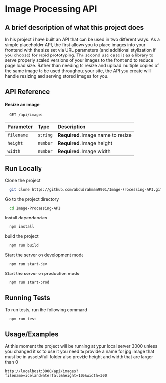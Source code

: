 
# Image Processing API

## A brief description of what this project does

In his project i have built an API that can be used in two different ways.
As a simple placeholder API, the first allows you to place images
into your frontend with the size set via URL parameters (and additional stylization if you choose) for rapid prototyping. 
The second use case is as a library to serve properly scaled versions of your images to the front end to reduce page load size.
Rather than needing to resize and upload multiple copies of the same image to be used throughout your site,
the API you create will handle resizing and serving stored images for you. 



## API Reference

#### Resize an image

```http
  GET /api/images
```

| Parameter | Type     | Description                |
| :-------- | :------- | :------------------------- |
| `filename` | `string` | **Required**. Image name to resize |
| `height` | `number` | **Required**. Image height |
| `width` | `number` | **Required**. Image width |




## Run Locally

Clone the project

```bash
  git clone https://github.com/abdulrahman9901/Image-Processing-API.git
```

Go to the project directory

```bash
  cd Image-Processing-API
```

Install dependencies

```bash
  npm install
```

build the project

```bash
  npm run build
```

Start the server on development mode

```bash
  npm run start-dev
```

Start the server on production mode

```bash
  npm run start-prod
```

## Running Tests

To run tests, run the following command

```bash
  npm run test
```


## Usage/Examples

At this moment the project will be running at ypur local server 3000
unless you changed it so to use it you need to provide a name for jpg
image that must be in assets/full folder also provide height and width 
that are larger than 0
 
```http
http://localhost:3000/api/images?filename=icelandwaterfall&height=100&width=300

```


